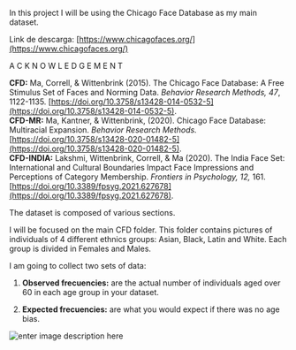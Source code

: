 In this project I will be using the Chicago Face Database as my main dataset.

Link de descarga:  [https://www.chicagofaces.org/](https://www.chicagofaces.org/)

A C K N O W L E D G E M E N T

**CFD:** Ma, Correll, & Wittenbrink (2015). The Chicago Face Database: A Free Stimulus Set of Faces and Norming Data. _Behavior Research Methods, 47_, 1122-1135. [https://doi.org/10.3758/s13428-014-0532-5](https://doi.org/10.3758/s13428-014-0532-5).  
**CFD-MR:** Ma, Kantner, & Wittenbrink, (2020). Chicago Face Database: Multiracial Expansion. _Behavior Research Methods._ [https://doi.org/10.3758/s13428-020-01482-5](https://doi.org/10.3758/s13428-020-01482-5).  
**CFD-INDIA:** Lakshmi, Wittenbrink, Correll, & Ma (2020). The India Face Set: International and Cultural Boundaries Impact Face Impressions and Perceptions of Category Membership. _Frontiers in Psychology, 12,_ 161. [https://doi.org/10.3389/fpsyg.2021.627678](https://doi.org/10.3389/fpsyg.2021.627678).

The dataset is composed of various sections.

I will be focused on the main CFD folder. This folder contains pictures of individuals of 4 different ethnics groups: Asian, Black, Latin and White. Each group is divided in Females and Males.

I am going to collect two sets of data:

1. **Observed frecuencies:** are the actual number of individuals aged over 60 in each age group in your dataset.

2. **Expected frecuencies:** are what you would expect if there was no age bias.

![enter image description here](https://github.com/antonyga/Bias-Insights/blob/main/Media/Data%20Preparation.png?raw=true)
